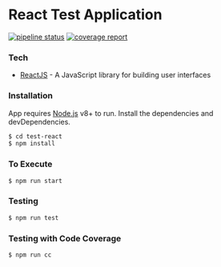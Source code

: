# React Test Application

[![pipeline status](https://gitlab.com/nareshS/test-react/badges/master/pipeline.svg)](https://gitlab.com/nareshS/test-react/commits/master)
[![coverage report](https://gitlab.com/nareshS/test-react/badges/master/coverage.svg)](https://gitlab.com/nareshS/test-react/commits/master)


### Tech


* [ReactJS] - A JavaScript library for building user interfaces


### Installation

App requires [Node.js](https://nodejs.org/) v8+ to run.
Install the dependencies and devDependencies.

```sh
$ cd test-react
$ npm install
```
### To Execute

```sh
$ npm run start
```
### Testing

```sh
$ npm run test
```
### Testing with Code Coverage

```sh
$ npm run cc
```
   [ReactJS]: <https://reactjs.org/>
